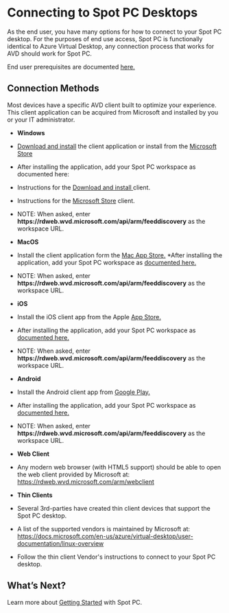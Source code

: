 <meta name="robots" content="noindex">

# Connecting to Spot PC Desktops

As the end user, you have many options for how to connect to your Spot PC desktop. For the purposes of end use access, Spot PC is functionally identical to Azure Virtual Desktop, any connection process that works for AVD should work for Spot PC.

End user prerequisites are documented [here.](spot-pc/getting-started/prerequisites/end-user-prerequisites)

## Connection Methods
Most devices have a specific AVD client built to optimize your experience.  This client application can be acquired from Microsoft and installed by you or your IT administrator.

* **Windows**
 * [Download and install](https://docs.microsoft.com/en-us/azure/virtual-desktop/user-documentation/connect-windows-7-10) the client application or install from the [Microsoft Store](https://www.microsoft.com/store/productId/9WZDNCRFJ3PS)
 * After installing the application, add your Spot PC workspace as documented here:
  * Instructions for the [Download and install ](https://docs.microsoft.com/en-us/azure/virtual-desktop/user-documentation/connect-windows-7-10#subscribe-to-a-workspace) client.
  * Instructions for the [Microsoft Store](https://docs.microsoft.com/en-us/azure/virtual-desktop/user-documentation/connect-microsoft-store#subscribe-to-a-workspace) client.
 * NOTE: When asked, enter **https<area>://rdweb.wvd.microsoft.com/api/arm/feeddiscovery** as the workspace URL.

* **MacOS**
 * Install the client application form the [Mac App Store.](https://apps.apple.com/app/microsoft-remote-desktop/id1295203466?mt=12)
 *After installing the application, add your Spot PC workspace as [documented here.](https://docs.microsoft.com/en-us/azure/virtual-desktop/user-documentation/connect-macos#subscribe-to-a-feed)
 * NOTE: When asked, enter **https<area>://rdweb.wvd.microsoft.com/api/arm/feeddiscovery** as the workspace URL.
* **iOS**
 * Install the iOS client app from the Apple [App Store.](https://aka.ms/rdios)
 * After installing the application, add your Spot PC workspace as [documented here.](https://docs.microsoft.com/en-us/azure/virtual-desktop/user-documentation/connect-ios#subscribe-to-a-feed)
 * NOTE: When asked, enter **https<area>://rdweb.wvd.microsoft.com/api/arm/feeddiscovery** as the workspace URL.

* **Android**
 * Install the Android client app from [Google Play.](https://play.google.com/store/apps/details?id=com.microsoft.rdc.androidx)
 * After installing the application, add your Spot PC workspace as [documented here.](https://docs.microsoft.com/en-us/azure/virtual-desktop/user-documentation/connect-android#subscribe-to-a-feed)
 * NOTE: When asked, enter **https<area>://rdweb.wvd.microsoft.com/api/arm/feeddiscovery** as the workspace URL.

* **Web Client**
 * Any modern web browser (with HTML5 support) should be able to open the web client provided by Microsoft at: https://rdweb.wvd.microsoft.com/arm/webclient

* **Thin Clients**
 * Several 3rd-parties have created thin client devices that support the Spot PC desktop.  
 * A list of the supported vendors is maintained by Microsoft at: https://docs.microsoft.com/en-us/azure/virtual-desktop/user-documentation/linux-overview
 * Follow the thin client Vendor's instructions to connect to your Spot PC desktop.

## What’s Next?

Learn more about [Getting Started](spot-pc/getting-started/) with Spot PC.
